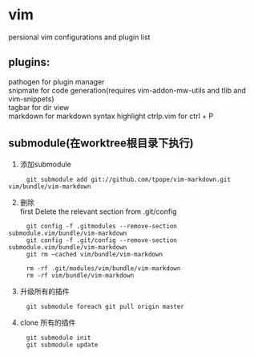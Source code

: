 vim  
===  

persional vim configurations and plugin list  

## plugins:   
pathogen for plugin manager   
snipmate for code generation(requires vim-addon-mw-utils and tlib and vim-snippets)  
tagbar for dir view  
markdown for markdown syntax highlight
ctrlp.vim for ctrl + P

## submodule(在worktree根目录下执行)   
1. 添加submodule

```
     git submodule add git://github.com/tpope/vim-markdown.git vim/bundle/vim-markdown  
```

2. 删除  
first Delete the relevant section from .git/config

```
     git config -f .gitmodules --remove-section submodule.vim/bundle/vim-markdown  
     git config -f .git/config --remove-section submodule.vim/bundle/vim-markdown  
     git rm –cached vim/bundle/vim-markdown   

     rm -rf .git/modules/vim/bundle/vim-markdown  
     rm -rf vim/bundle/vim-markdown   
```

3. 升级所有的插件

```
     git submodule foreach git pull origin master
```

4. clone 所有的插件

```
     git submodule init  
     git submodule update
```

